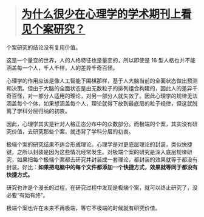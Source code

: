 > # [为什么很少在心理学的学术期刊上看见个案研究？](https://www.zhihu.com/question/25873021)

个案研究的结论没有复用价值。

这是一个量变的世界，人的人格特征也是量变的，所以即使是 16 型人格也并不能涵盖每一个人，千人千样，人的差异千奇百怪。

心理学的作用应该是像人工智能下围棋那样，基于人大脑当前的全面状态做出预测和决策。但由于大脑的全面状态是由无数粒子的排列组合构建的，因此人的差异千奇百怪，对一部分人适用的理论，对另一部分人就失效了。因此心理学的规律无法涵盖每个个体，如果想涵盖每个人，理论就得下放到最底层的粒子规律，但这就脱离了学科分层归纳的初衷。

因此，心理学其实是针对人格正态分布中的众数部分。而极端的个案，其实没有研究价值，去研究那些个案，就违背了学科分层的初衷。

极端个案的研究结果不适合形成理论。心理学是对更底层理论的封装，类似快捷键，之所以封装是因为这些情况经常发生。对极端个案的研究是深入底层规律研究，如果把每个极端个案都去研究并封装成一套理论，都封装的效果就等于都没有封装。好比：**如果把电脑中的每个文件都添加一个快捷方式，效果就等同于都没有快捷方式。**

研究也许是个漫长的过程，在研究过程中发现是极端个案，就可以终止研究了，没必要“有始有终”。

极端个案也许在未来不再极端，等它不极端的时候就有研究价值。
